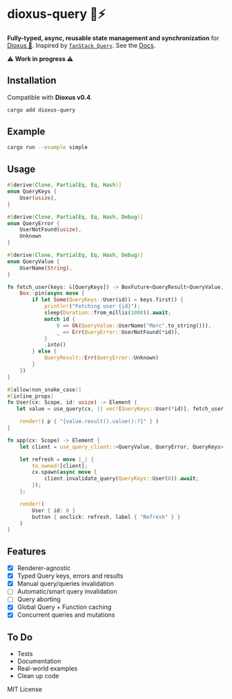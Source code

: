 # dioxus-query 🦀⚡

**Fully-typed, async, reusable state management and synchronization** for [Dioxus 🧬](https://dioxuslabs.com/). Inspired by [`TanStack Query`](https://tanstack.com/query/latest/docs/react/overview). See the [Docs](https://docs.rs/dioxus-query/latest/dioxus_query/).

⚠️ **Work in progress ⚠️**

## Installation

Compatible with **Dioxus v0.4**.

```bash
cargo add dioxus-query
```

## Example

```bash	
cargo run --example simple
```

## Usage

```rust
#[derive(Clone, PartialEq, Eq, Hash)]
enum QueryKeys {
    User(usize),
}

#[derive(Clone, PartialEq, Eq, Hash, Debug)]
enum QueryError {
    UserNotFound(usize),
    Unknown
}

#[derive(Clone, PartialEq, Eq, Hash, Debug)]
enum QueryValue {
    UserName(String),
}

fn fetch_user(keys: &[QueryKeys]) -> BoxFuture<QueryResult<QueryValue, QueryError>> {
    Box::pin(async move {
        if let Some(QueryKeys::User(id)) = keys.first() {
            println!("Fetching user {id}");
            sleep(Duration::from_millis(1000)).await;
            match id {
                0 => Ok(QueryValue::UserName("Marc".to_string())),
                _ => Err(QueryError::UserNotFound(*id)),
            }
            .into()
        } else {
            QueryResult::Err(QueryError::Unknown)
        }
    })
}

#[allow(non_snake_case)]
#[inline_props]
fn User(cx: Scope, id: usize) -> Element {
   let value = use_query(cx, || vec![QueryKeys::User(*id)], fetch_user);

    render!( p { "{value.result().value():?}" } )
}

fn app(cx: Scope) -> Element {
    let client = use_query_client::<QueryValue, QueryError, QueryKeys>(cx);

    let refresh = move |_| {
        to_owned![client];
        cx.spawn(async move {
            client.invalidate_query(QueryKeys::User(0)).await;
        });
    };

    render!(
        User { id: 0 }
        button { onclick: refresh, label { "Refresh" } }
    )
}
```

## Features
- [x] Renderer-agnostic
- [x] Typed Query keys, errors and results
- [x] Manual query/queries invalidation
- [ ] Automatic/smart query invalidation
- [ ] Query aborting
- [x] Global Query + Function caching
- [x] Concurrent queries and mutations

## To Do
- Tests
- Documentation
- Real-world examples
- Clean up code

MIT License